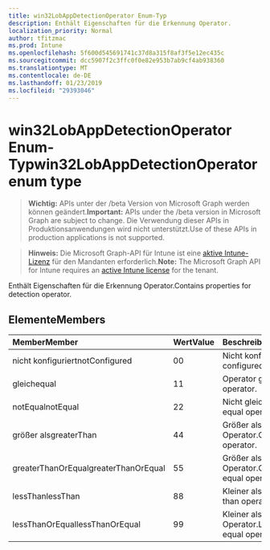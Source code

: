 ```yaml
---
title: win32LobAppDetectionOperator Enum-Typ
description: Enthält Eigenschaften für die Erkennung Operator.
localization_priority: Normal
author: tfitzmac
ms.prod: Intune
ms.openlocfilehash: 5f600d545691741c37d8a315f8af3f5e12ec435c
ms.sourcegitcommit: dcc5907f2c3ffc0f0e82e953b7ab9cf4ab938360
ms.translationtype: MT
ms.contentlocale: de-DE
ms.lasthandoff: 01/23/2019
ms.locfileid: "29393046"
---
```

# <a name="win32lobappdetectionoperator-enum-type"></a><span data-ttu-id="e4132-103">win32LobAppDetectionOperator Enum-Typ</span><span class="sxs-lookup"><span data-stu-id="e4132-103">win32LobAppDetectionOperator enum type</span></span>

> <span data-ttu-id="e4132-104">**Wichtig:** APIs unter der /beta Version von Microsoft Graph werden können geändert.</span><span class="sxs-lookup"><span data-stu-id="e4132-104">**Important:** APIs under the /beta version in Microsoft Graph are subject to change.</span></span> <span data-ttu-id="e4132-105">Die Verwendung dieser APIs in Produktionsanwendungen wird nicht unterstützt.</span><span class="sxs-lookup"><span data-stu-id="e4132-105">Use of these APIs in production applications is not supported.</span></span>

> <span data-ttu-id="e4132-106">**Hinweis:** Die Microsoft Graph-API für Intune ist eine [aktive Intune-Lizenz](https://go.microsoft.com/fwlink/?linkid=839381) für den Mandanten erforderlich.</span><span class="sxs-lookup"><span data-stu-id="e4132-106">**Note:** The Microsoft Graph API for Intune requires an [active Intune license](https://go.microsoft.com/fwlink/?linkid=839381) for the tenant.</span></span>

<span data-ttu-id="e4132-107">Enthält Eigenschaften für die Erkennung Operator.</span><span class="sxs-lookup"><span data-stu-id="e4132-107">Contains properties for detection operator.</span></span>

## <a name="members"></a><span data-ttu-id="e4132-108">Elemente</span><span class="sxs-lookup"><span data-stu-id="e4132-108">Members</span></span>
|<span data-ttu-id="e4132-109">Member</span><span class="sxs-lookup"><span data-stu-id="e4132-109">Member</span></span>|<span data-ttu-id="e4132-110">Wert</span><span class="sxs-lookup"><span data-stu-id="e4132-110">Value</span></span>|<span data-ttu-id="e4132-111">Beschreibung</span><span class="sxs-lookup"><span data-stu-id="e4132-111">Description</span></span>|
|:---|:---|:---|
|<span data-ttu-id="e4132-112">nicht konfiguriert</span><span class="sxs-lookup"><span data-stu-id="e4132-112">notConfigured</span></span>|<span data-ttu-id="e4132-113">0</span><span class="sxs-lookup"><span data-stu-id="e4132-113">0</span></span>|<span data-ttu-id="e4132-114">Nicht konfiguriert.</span><span class="sxs-lookup"><span data-stu-id="e4132-114">Not configured.</span></span>|
|<span data-ttu-id="e4132-115">gleich</span><span class="sxs-lookup"><span data-stu-id="e4132-115">equal</span></span>|<span data-ttu-id="e4132-116">1</span><span class="sxs-lookup"><span data-stu-id="e4132-116">1</span></span>|<span data-ttu-id="e4132-117">Operator gleich.</span><span class="sxs-lookup"><span data-stu-id="e4132-117">Equal operator.</span></span>|
|<span data-ttu-id="e4132-118">notEqual</span><span class="sxs-lookup"><span data-stu-id="e4132-118">notEqual</span></span>|<span data-ttu-id="e4132-119">2</span><span class="sxs-lookup"><span data-stu-id="e4132-119">2</span></span>|<span data-ttu-id="e4132-120">Nicht gleich-operator</span><span class="sxs-lookup"><span data-stu-id="e4132-120">Not equal operator.</span></span>|
|<span data-ttu-id="e4132-121">größer als</span><span class="sxs-lookup"><span data-stu-id="e4132-121">greaterThan</span></span>|<span data-ttu-id="e4132-122">4</span><span class="sxs-lookup"><span data-stu-id="e4132-122">4</span></span>|<span data-ttu-id="e4132-123">Größer als-Operator.</span><span class="sxs-lookup"><span data-stu-id="e4132-123">Greater than operator.</span></span>|
|<span data-ttu-id="e4132-124">greaterThanOrEqual</span><span class="sxs-lookup"><span data-stu-id="e4132-124">greaterThanOrEqual</span></span>|<span data-ttu-id="e4132-125">5</span><span class="sxs-lookup"><span data-stu-id="e4132-125">5</span></span>|<span data-ttu-id="e4132-126">Größer als oder gleich-Operator.</span><span class="sxs-lookup"><span data-stu-id="e4132-126">Greater than or equal operator.</span></span>|
|<span data-ttu-id="e4132-127">lessThan</span><span class="sxs-lookup"><span data-stu-id="e4132-127">lessThan</span></span>|<span data-ttu-id="e4132-128">8</span><span class="sxs-lookup"><span data-stu-id="e4132-128">8</span></span>|<span data-ttu-id="e4132-129">Kleiner als-Operator.</span><span class="sxs-lookup"><span data-stu-id="e4132-129">Less than operator.</span></span>|
|<span data-ttu-id="e4132-130">lessThanOrEqual</span><span class="sxs-lookup"><span data-stu-id="e4132-130">lessThanOrEqual</span></span>|<span data-ttu-id="e4132-131">9</span><span class="sxs-lookup"><span data-stu-id="e4132-131">9</span></span>|<span data-ttu-id="e4132-132">Kleiner als oder gleich-Operator.</span><span class="sxs-lookup"><span data-stu-id="e4132-132">Less than or equal operator.</span></span>|




